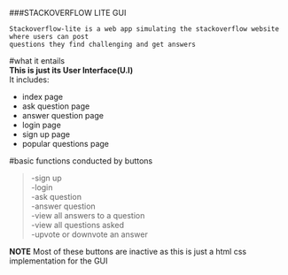 ###STACKOVERFLOW LITE GUI

```
Stackoverflow-lite is a web app simulating the stackoverflow website where users can post
questions they find challenging and get answers
```

#what it entails  
**This is just its User Interface(U.I)**  
It includes:

- index page
- ask question page
- answer question page
- login page
- sign up page
- popular questions page

#basic functions conducted by buttons

> -sign up  
>  -login  
>  -ask question  
>  -answer question  
>  -view all answers to a question  
>  -view all questions asked  
>  -upvote or downvote an answer

**NOTE**
Most of these buttons are inactive as this is just a html css  
 implementation for the GUI
